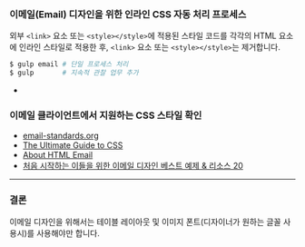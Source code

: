 ### 이메일(Email) 디자인을 위한 인라인 CSS 자동 처리 프로세스

외부 `<link>` 요소 또는 `<style></style>`에 적용된 스타일 코드를
각각의 HTML 요소에 인라인 스타일로 적용한 후, `<link>` 요소 또는 `<style></style>`는 제거합니다.

```sh
$ gulp email # 단일 프로세스 처리
$ gulp       # 지속적 관찰 업무 추가
```

-

### 이메일 클라이언트에서 지원하는 CSS 스타일 확인

- [email-standards.org](http://www.email-standards.org/)
- [The Ultimate Guide to CSS](https://www.campaignmonitor.com/css/)
- [About HTML Email](http://kb.mailchimp.com/campaigns/ways-to-build/how-to-code-html-emails)
- [처음 시작하는 이들을 위한 이메일 디자인 베스트 예제 & 리소스 20](http://cafe.naver.com/webstandardproject/345)

---

### 결론
이메일 디자인을 위해서는 테이블 레이아웃 및 이미지 폰트(디자이너가 원하는 글꼴 사용시)를 사용해야만 합니다.